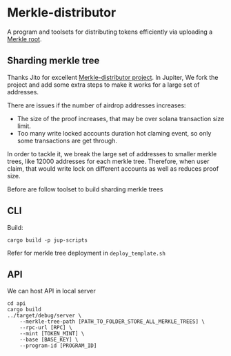 # Merkle-distributor

A program and toolsets for distributing tokens efficiently via uploading a [Merkle root](https://en.wikipedia.org/wiki/Merkle_tree).

## Sharding merkle tree

Thanks Jito for excellent [Merkle-distributor project](https://github.com/jito-foundation/distributor). In Jupiter, 
We fork the project and add some extra steps to make it works for a large set of addresses. 

There are issues if the number of airdrop addresses increases:
- The size of the proof increases, that may be over solana transaction size limit.
- Too many write locked accounts duration hot claming event, so only some transactions are get through. 

In order to tackle it, we break the large set of addresses to smaller merkle trees, like 12000 addresses for each merkle tree. Therefore, when user claim, that would write lock on different accounts as well as reduces proof size. 

Before are follow toolset to build sharding merkle trees

## CLI
Build:

```
cargo build -p jup-scripts
```

Refer for merkle tree deployment in `deploy_template.sh`

## API
We can host API in local server 
```
cd api
cargo build
../target/debug/server \
    --merkle-tree-path [PATH_TO_FOLDER_STORE_ALL_MERKLE_TREES] \
    --rpc-url [RPC] \
    --mint [TOKEN_MINT] \
    --base [BASE_KEY] \
    --program-id [PROGRAM_ID]
```
